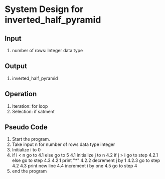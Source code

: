 # System Design for inverted_half_pyramid

## Input
1. number of rows: Integer data type

## Output
1. inverted_half_pyramid

## Operation
1. Iteration: for loop
2. Selection: if satment

## Pseudo Code
1. Start the program.
2. Take input n for number of rows data type integer
3. Initialize i to 0
4. if i < n go to 4.1 else go to 5
    4.1 initialize j to n
    4.2 if j > i go to step 4.2.1 else go to step 4.3
        4.2.1 print "*"
        4.2.2 decrement j by 1
        4.2.3 go to step 4.2
    4.3 print new line
    4.4 increment i by one
    4.5 go to step 4
5. end the program
